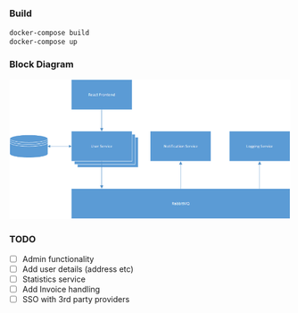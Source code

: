 ### Build
```
docker-compose build
docker-compose up
```

### Block Diagram
![](docs/BlockDiagram.png)


### TODO
* [ ] Admin functionality
* [ ] Add user details (address etc)
* [ ] Statistics service
* [ ] Add Invoice handling
* [ ] SSO with 3rd party providers
